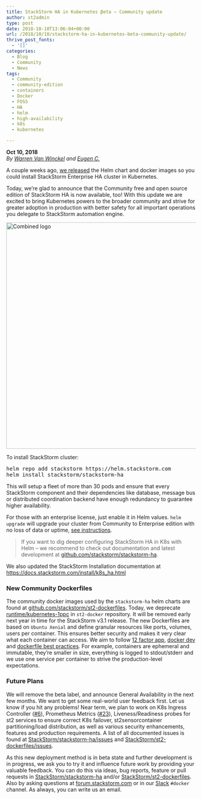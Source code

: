 ```yaml
---
title: StackStorm HA in Kubernetes βeta – Community update
author: st2admin
type: post
date: 2018-10-10T13:06:04+00:00
url: /2018/10/10/stackstorm-ha-in-kubernetes-beta-community-update/
thrive_post_fonts:
  - '[]'
categories:
  - Blog
  - Community
  - News
tags:
  - Community
  - community-edition
  - containers
  - Docker
  - FOSS
  - HA
  - helm
  - high-availability
  - k8s
  - kubernetes

---
```

**Oct 10, 2018**  
_By [Warren Van Winckel][1] and [Eugen C.][2]_

A couple weeks ago, [we released][3] the Helm chart and docker images so you could install StackStorm Enterprise HA cluster in Kubernetes.

Today, we’re glad to announce that the Community free and open source edition of StackStorm HA is now available, too! With this update we are excited to bring Kubernetes powers to the broader community and strive for greater adoption in production with better safety for all important operations you delegate to StackStorm automation engine.

[<img loading="lazy" src="https://stackstorm.com/wp/wp-content/uploads/2018/10/cover.png" alt="Combined logo" width="800" height="600" class="aligncenter size-full wp-image-8340" srcset="https://stackstorm.com/wp/wp-content/uploads/2018/10/cover.png 800w, https://stackstorm.com/wp/wp-content/uploads/2018/10/cover-150x113.png 150w, https://stackstorm.com/wp/wp-content/uploads/2018/10/cover-300x225.png 300w, https://stackstorm.com/wp/wp-content/uploads/2018/10/cover-768x576.png 768w, https://stackstorm.com/wp/wp-content/uploads/2018/10/cover-80x60.png 80w, https://stackstorm.com/wp/wp-content/uploads/2018/10/cover-220x165.png 220w, https://stackstorm.com/wp/wp-content/uploads/2018/10/cover-133x100.png 133w, https://stackstorm.com/wp/wp-content/uploads/2018/10/cover-200x150.png 200w, https://stackstorm.com/wp/wp-content/uploads/2018/10/cover-317x238.png 317w, https://stackstorm.com/wp/wp-content/uploads/2018/10/cover-553x415.png 553w, https://stackstorm.com/wp/wp-content/uploads/2018/10/cover-649x487.png 649w, https://stackstorm.com/wp/wp-content/uploads/2018/10/cover-793x595.png 793w" sizes="(max-width: 800px) 100vw, 800px" />][4]

<!--more-->

To install StackStorm cluster:

<pre class="EnlighterJSRAW" data-enlighter-language="shell">helm repo add stackstorm https://helm.stackstorm.com
helm install stackstorm/stackstorm-ha</pre>

This will setup a fleet of more than 30 pods and ensure that every StackStorm component and their dependencies like database, message bus or distributed coordination backend have enough redundancy to guarantee higher availability.

For those with an enterprise license, just enable it in Helm values. `helm upgrade` will upgrade your cluster from Community to Enterprise edition with no loss of data or uptime, [see instructions][5].

> If you want to dig deeper configuring StackStorm HA in K8s with Helm &#8211; we recommend to check out documentation and latest development at [github.com/stackstorm/stackstorm-ha][4]. 

We also updated the StackStorm Installation documentation at <https://docs.stackstorm.com/install/k8s_ha.html>

### New Community Dockerfiles

The community docker images used by the `stackstorm-ha` helm charts are found at [github.com/stackstorm/st2-dockerfiles][6]. Today, we deprecate [runtime/kubernetes-1ppc][7] in `st2-docker` repository. It will be removed early next year in time for the StackStorm v3.1 release. The new Dockerfiles are based on `Ubuntu Xenial` and define granular resources like ports, volumes, users per container. This ensures better security and makes it very clear what each container can access. We aim to follow [12 factor app][8], [docker dev][9] and [dockerfile best practices][10]. For example, containers are ephemeral and immutable, they&#8217;re smaller in size, everything is logged to stdout/stderr and we use one service per container to strive the production-level expectations.

### Future Plans

We will remove the beta label, and announce General Availability in the next few months. We want to get some real-world user feedback first. Let us know if you hit any problems! Near term, we plan to work on K8s Ingress Controller ([#6][11]), Prometheus Metrics ([#23][12]), Liveness/Readiness probes for st2 services to ensure correct K8s failover, st2sensorcontainer partitioning/load distribution, as well as various security enhancements, features and production requirements. A list of all documented issues is found at [StackStorm/stackstorm-ha/issues][13] and [StackStorm/st2-dockerfiles/issues][14].

As this new deployment method is in beta state and further development is in progress, we ask you to try it and influence future work by providing your valuable feedback. You can do this via ideas, bug reports, feature or pull requests in [StackStorm/stackstorm-ha][15] and/or [StackStorm/st2-dockerfiles][16]. Also by asking questions at [forum.stackstorm.com][17] or in our [Slack][18] `#docker` channel. As always, you can write us an email.

 [1]: https://github.com/warrenvw
 [2]: https://github.com/armab
 [3]: https://stackstorm.com/2018/09/26/stackstorm-enterprise-ha-in-kubernetes-beta/
 [4]: https://github.com/stackstorm/stackstorm-ha
 [5]: https://docs.stackstorm.com/latest/install/k8s_ha.html#enterprise-ewc
 [6]: https://github.com/stackstorm/st2-dockerfiles
 [7]: https://github.com/StackStorm/st2-docker/tree/master/runtime/kubernetes-1ppc
 [8]: https://12factor.net
 [9]: https://docs.docker.com/develop/dev-best-practices/
 [10]: https://docs.docker.com/develop/develop-images/dockerfile_best-practices/
 [11]: https://github.com/stackstorm/stackstorm-ha/issues/6
 [12]: https://github.com/stackstorm/stackstorm-ha/issues/23
 [13]: https://github.com/StackStorm/stackstorm-ha/issues
 [14]: https://github.com/StackStorm/st2-dockerfiles/issues
 [15]: https://github.com/StackStorm/stackstorm-ha
 [16]: https://github.com/StackStorm/st2-dockerfiles
 [17]: https://forum.stackstorm.com
 [18]: https://stackstorm.com/community-signup